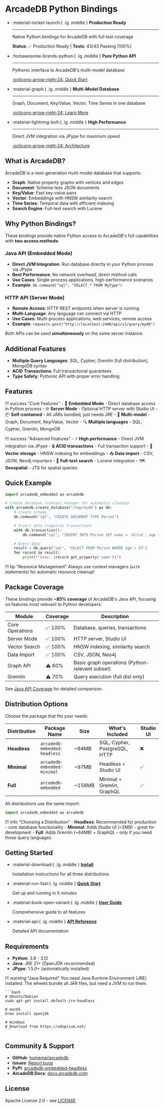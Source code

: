 # ArcadeDB Python Bindings

<div class="grid cards" markdown>

-   :material-rocket-launch:{ .lg .middle } __Production Ready__

    ---

    Native Python bindings for ArcadeDB with full test coverage

    **Status**: ✅ Production Ready | **Tests**: 43/43 Passing (100%)

-   :fontawesome-brands-python:{ .lg .middle } __Pure Python API__

    ---

    Pythonic interface to ArcadeDB's multi-model database

    [:octicons-arrow-right-24: Quick Start](getting-started/quickstart.md)

-   :material-graph:{ .lg .middle } __Multi-Model Database__

    ---

    Graph, Document, Key/Value, Vector, Time Series in one database

    [:octicons-arrow-right-24: Learn More](guide/core/database.md)

-   :material-lightning-bolt:{ .lg .middle } __High Performance__

    ---

    Direct JVM integration via JPype for maximum speed

    [:octicons-arrow-right-24: Architecture](development/architecture.md)

</div>

## What is ArcadeDB?

ArcadeDB is a next-generation multi-model database that supports:

- **Graph**: Native property graphs with vertices and edges
- **Document**: Schema-less JSON documents
- **Key/Value**: Fast key-value pairs
- **Vector**: Embeddings with HNSW similarity search
- **Time Series**: Temporal data with efficient indexing
- **Search Engine**: Full-text search with Lucene

## Why Python Bindings?

These bindings provide native Python access to ArcadeDB's full capabilities with __two access methods__:

### Java API (Embedded Mode)

- __Direct JVM Integration__: Run database directly in your Python process via JPype
- __Best Performance__: No network overhead, direct method calls
- __Use Cases__: Single-process applications, high-performance scenarios
- __Example__: `db.command("sql", "SELECT * FROM MyType")`

### HTTP API (Server Mode)

- __Remote Access__: HTTP REST endpoints when server is running
- __Multi-Language__: Any language can connect via HTTP
- __Use Cases__: Multi-process applications, web services, remote access
- __Example__: `requests.post("http://localhost:2480/api/v1/query/mydb")`

Both APIs can be used __simultaneously__ on the same server instance.

## Additional Features

- __Multiple Query Languages__: SQL, Cypher, Gremlin (full distribution), MongoDB syntax
- __ACID Transactions__: Full transactional guarantees
- __Type Safety__: Pythonic API with proper error handling

## Features

<div class="grid" markdown>

!!! success "Core Features"
    - 🚀 **Embedded Mode** - Direct database access in Python process
    - 🌐 **Server Mode** - Optional HTTP server with Studio UI
    - 📦 **Self-contained** - All JARs bundled, just needs JRE
    - 🔄 **Multi-model** - Graph, Document, Key/Value, Vector
    - 🔍 **Multiple languages** - SQL, Cypher, Gremlin, MongoDB

!!! success "Advanced Features"
    - ⚡ **High performance** - Direct JVM integration via JPype
    - 🔒 **ACID transactions** - Full transaction support
    - 🎯 **Vector storage** - HNSW indexing for embeddings
    - 📥 **Data import** - CSV, JSON, Neo4j importers
    - 🔎 **Full-text search** - Lucene integration
    - 🗺️ **Geospatial** - JTS for spatial queries

</div>

## Quick Example

```python
import arcadedb_embedded as arcadedb

# Create database (context manager for automatic cleanup)
with arcadedb.create_database("/tmp/mydb") as db:
    # Create schema
    db.command("sql", "CREATE DOCUMENT TYPE Person")

    # Insert data (requires transaction)
    with db.transaction():
        db.command("sql", "INSERT INTO Person SET name = 'Alice', age = 30")

    # Query data
    result = db.query("sql", "SELECT FROM Person WHERE age > 25")
    for record in result:
        print(f"Name: {record.get_property('name')}")
```

!!! tip "Resource Management"
    Always use context managers (`with` statements) for automatic resource cleanup!

## Package Coverage

These bindings provide **~85% coverage** of ArcadeDB's Java API, focusing on features most relevant to Python developers:

| Module | Coverage | Description |
|--------|----------|-------------|
| Core Operations | ✅ 100% | Database, queries, transactions |
| Server Mode | ✅ 100% | HTTP server, Studio UI |
| Vector Search | ✅ 100% | HNSW indexing, similarity search |
| Data Import | ✅ 100% | CSV, JSON, Neo4j |
| Graph API | ⚠️ 60% | Basic graph operations (Python-relevant subset) |
| Gremlin | ⚠️ 70% | Query execution (full dist only) |

See [Java API Coverage](java-api-coverage.md) for detailed comparison.

## Distribution Options

Choose the package that fits your needs:

| Distribution | Package Name | Size | What's Included | Studio UI |
|-------------|-------------|------|-----------------|-----------|
| **Headless** | `arcadedb-embedded-headless` | ~94MB | SQL, Cypher, PostgreSQL, HTTP | ❌ |
| **Minimal** | `arcadedb-embedded-minimal` | ~97MB | Headless + Studio UI | ✅ |
| **Full** | `arcadedb-embedded` | ~158MB | Minimal + Gremlin, GraphQL | ✅ |

All distributions use the same import:

```python
import arcadedb_embedded as arcadedb
```

!!! info "Choosing a Distribution"
    - **Headless**: Recommended for production - core database functionality
    - **Minimal**: Adds Studio UI (~2MB) - great for development
    - **Full**: Adds Gremlin (~64MB) + GraphQL - only if you need those query languages

## Getting Started

<div class="grid cards" markdown>

-   :material-download:{ .lg .middle } [__Install__](getting-started/installation.md)

    Installation instructions for all three distributions

-   :material-run-fast:{ .lg .middle } [__Quick Start__](getting-started/quickstart.md)

    Get up and running in 5 minutes

-   :material-book-open-variant:{ .lg .middle } [__User Guide__](guide/core/database.md)

    Comprehensive guide to all features

-   :material-api:{ .lg .middle } [__API Reference__](api/database.md)

    Detailed API documentation

</div>

## Requirements

- **Python**: 3.8 - 3.12
- **Java**: JRE 21+ (OpenJDK recommended)
- **JPype**: 1.5.0+ (automatically installed)

!!! warning "Java Required"
    You need Java Runtime Environment (JRE) installed. The wheels bundle all JAR files, but need a JVM to run them.

    ```bash
    # Ubuntu/Debian
    sudo apt-get install default-jre-headless

    # macOS
    brew install openjdk

    # Windows
    # Download from https://adoptium.net/
    ```

## Community & Support

- **GitHub**: [humemai/arcadedb](https://github.com/humemai/arcadedb)
- **Issues**: [Report bugs](https://github.com/humemai/arcadedb/issues)
- **PyPI**: [arcadedb-embedded-headless](https://pypi.org/project/arcadedb-embedded-headless/)
- **ArcadeDB Docs**: [docs.arcadedb.com](https://docs.arcadedb.com)

## License

Apache License 2.0 - see [LICENSE](https://github.com/humemai/arcadedb/blob/main/LICENSE)
